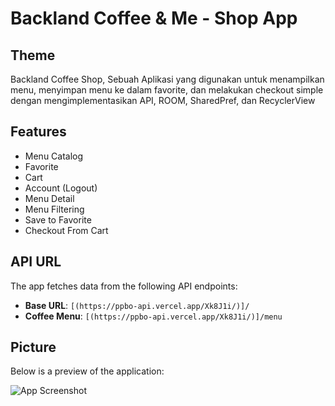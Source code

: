
# Backland Coffee & Me - Shop App

## Theme
Backland Coffee Shop, Sebuah Aplikasi yang digunakan untuk menampilkan menu, menyimpan menu ke dalam favorite, dan melakukan checkout simple dengan mengimplementasikan API, ROOM, SharedPref, dan RecyclerView

## Features
- Menu Catalog
- Favorite
- Cart
- Account (Logout)
- Menu Detail
- Menu Filtering
- Save to Favorite
- Checkout From Cart
  
## API URL
The app fetches data from the following API endpoints:  
- **Base URL**: `[(https://ppbo-api.vercel.app/Xk8J1i/)]/`  
- **Coffee Menu**: `[(https://ppbo-api.vercel.app/Xk8J1i/)]/menu`  

## Picture
Below is a preview of the application:  

![App Screenshot](https://ibb.co.com/vYNLhf8)


